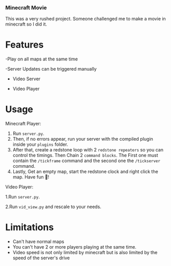 ### Minecraft Movie

This was a very rushed project. Someone challenged me to make a movie in minecraft so I did it.

# Features

-Play on all maps at the same time

-Server Updates can be triggered manually

- Video Server

- Video Player

# Usage
Minecraft Player:

1. Run `server.py`.
2. Then, if no errors appear, run your server with the compiled plugin inside your `plugins` folder.
3. After that, create a redstone loop with 2 `redstone repeaters` so you can control the timings. Then Chain 2 `command blocks`. The First one must contain the `/tickframe` command and the second one the `/tickserver` command.
4. Lastly, Get an empty map, start the redstone clock and right click the map. Have fun 👋!

Video Player:

1.Run `server.py`.

2.Run `vid_view.py` and rescale to your needs.

# Limitations
- Can't have normal maps
- You can't have 2 or more players playing at the same time.
- Video speed is not only limited by minecraft but is also limited by the speed of the server's drive
